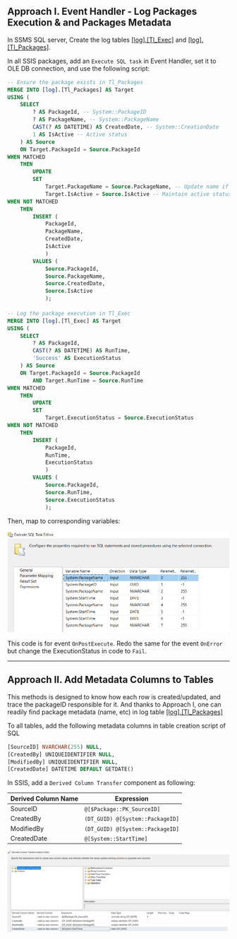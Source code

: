 ## Approach I. Event Handler - Log Packages Execution & and Packages Metadata
In SSMS SQL server, Create the log tables [[log].[Tl_Exec]](https://github.com/berserkhmdvhb/DWH_MSBI/blob/main/Projects/CustomerData/source/Queries/TableCreation_LOG_Tl_Exec.sql) and [[log].[Tl_Packages]](https://github.com/berserkhmdvhb/DWH_MSBI/blob/main/Projects/CustomerData/source/Queries/TableCreation_LOG_Tl_Packages.sql).


In all SSIS packages, add an `Execute SQL task` in Event Handler, set it to OLE DB connection, and use the following script:
```sql
-- Ensure the package exists in Tl_Packages
MERGE INTO [log].[Tl_Packages] AS Target
USING (
	SELECT 
		? AS PackageId, -- System::PackageID
		? AS PackageName, -- System::PackageName
		CAST(? AS DATETIME) AS CreatedDate, -- System::CreationDate
		1 AS IsActive -- Active status
	) AS Source
	ON Target.PackageId = Source.PackageId
WHEN MATCHED
	THEN
		UPDATE
		SET 
			Target.PackageName = Source.PackageName, -- Update name if necessary
			Target.IsActive = Source.IsActive -- Maintain active status
WHEN NOT MATCHED
	THEN
		INSERT (
			PackageId,
			PackageName,
			CreatedDate,
			IsActive
			)
		VALUES (
			Source.PackageId,
			Source.PackageName,
			Source.CreatedDate,
			Source.IsActive
			);

-- Log the package execution in Tl_Exec
MERGE INTO [log].[Tl_Exec] AS Target
USING (
	SELECT 
		? AS PackageId,
		CAST(? AS DATETIME) AS RunTime,
		'Success' AS ExecutionStatus
	) AS Source
	ON Target.PackageId = Source.PackageId
		AND Target.RunTime = Source.RunTime
WHEN MATCHED
	THEN
		UPDATE
		SET 
			Target.ExecutionStatus = Source.ExecutionStatus
WHEN NOT MATCHED
	THEN
		INSERT (
			PackageId,
			RunTime,
			ExecutionStatus
			)
		VALUES (
			Source.PackageId,
			Source.RunTime,
			Source.ExecutionStatus
			);
```
Then, map to corresponding variables:

![Vars](./EventHandlerVars.PNG)

This code is for event `OnPostExecute`. Redo the same for the event `OnError` but change the ExecutionStatus in code to `Fail`.

---
## Approach II. Add Metadata Columns to Tables
This methods is designed to know how each row is created/updated, and trace the packageID responsible for it.
And thanks to Approach I, one can readily find package metadata (name, etc) in log table [[log].[Tl_Packages]](https://github.com/berserkhmdvhb/DWH_MSBI/blob/main/Projects/CustomerData/source/Queries/TableCreation_LOG_Tl_Packages.sql)

To all tables, add the following metadata columns in table creation script of SQL

```sql
[SourceID] NVARCHAR(255) NULL,
[CreatedBy] UNIQUEIDENTIFIER NULL,
[ModifiedBy] UNIQUEIDENTIFIER NULL,
[CreatedDate] DATETIME DEFAULT GETDATE()
```

In SSIS, add a `Derived Column Transfer` component as following:

| Derived Column Name | Expression |
|------------|------------|
|SourceID|`@[$Package::PK_SourceID]`|
|CreatedBy|`(DT_GUID) @[System::PackageID]`|
|ModifiedBy|`(DT_GUID) @[System::PackageID]`|
|CreatedDate|`@[System::StartTime]`|


![Vars2](./DerivedColVars.PNG)
